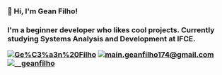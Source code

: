 <h3>💙 Hi, I'm Gean Filho!<h3>
I'm a beginner developer who likes cool projects. Currently studying Systems Analysis and Development at IFCE.

[![Ge%C3%a3n%20Filho](https://img.shields.io/badge/-Ge%C3%a3n%2Filho-5f27cd?logo=LinkedIn&logoColor=white)](https://www.linkedin.com/in/gean-filho-52943a231/)
[![main.geanfilho174@gmail.com](https://img.shields.io/badge/-main.geanfilho174@gmail.com-5f27cd?logo=Gmail&logoColor=white)](mailto:main.geanfilho174@gmail.com)
[![__geanfilho](https://img.shields.io/badge/-__geanfilho-5f27cd?logo=Instagram&logoColor=white&style=flat)](https://www.instagram.com/__geanfilho/)

